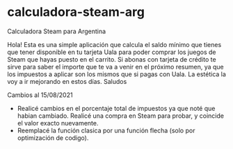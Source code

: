 # calculadora-steam-arg
Calculadora Steam para Argentina

Hola! Esta es una simple aplicación que calcula el saldo mínimo que tienes que tener disponible en tu tarjeta Uala para poder comprar los juegos de Steam que hayas puesto en el carrito. Si abonas con tarjeta de crédito te sirve para saber el importe que te va a venir en el próximo resumen, ya que los impuestos a aplicar son los mismos que si pagas con Uala. 
La estética la voy a ir mejorando en estos días.
Saludos

Cambios al 15/08/2021
- Realicé cambios en el porcentaje total de impuestos ya que noté que habian cambiado. Realicé una compra en Steam para probar, y coincide el valor exacto nuevamente.
- Reemplacé la función clasica por una función flecha (solo por optimización de codigo). 
